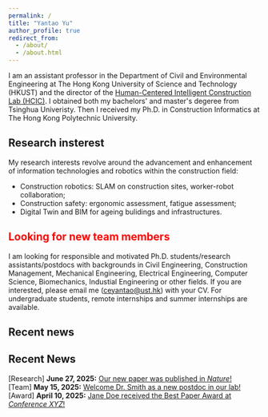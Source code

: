 ```yaml
---
permalink: /
title: "Yantao Yu"
author_profile: true
redirect_from: 
  - /about/
  - /about.html
---
```



I am an assistant professor in the Department of Civil and Environmental Engineering at The Hong Kong University of Science and Technology (HKUST) and the director of the [Human-Centered Intelligent Construction Lab (HCIC)](https://ceyantao.people.ust.hk/). I obtained both my bachelors' and master's degeree from Tsinghua Univeristy. Then I received my Ph.D. in Construction Informatics at The Hong Kong Polytechnic University. 

## Research insterest
My research interests revolve around the advancement and enhancement of information technologies and robotics within the construction field:
- Construction robotics: SLAM on construction sites, worker-robot collaboration;
- Construction safety: ergonomic assessment, fatigue assessment;
- Digital Twin and BIM for ageing bulidings and infrastructures.

## <span style="color: red;"> Looking for new team members</span>
I am looking for responsible and motivated Ph.D. students/research assistants/postdocs with backgrounds in Civil Engineering, Construction Management, Mechanical Engineering, Electrical Engineering, Computer Science, Biomechanics, Industial Engineering or other fields. 
If you are interested, please email me (ceyantao@ust.hk) with your CV. 
For undergraduate students, remote internships and summer internships are available.

## Recent news
## Recent News

<div class="news-item">
  <span class="category research">[Research]</span>
  <strong>June 27, 2025:</strong> <a href="#">Our new paper was published in <em>Nature</em>!</a>
</div>

<div class="news-item">
  <span class="category team">[Team]</span>
  <strong>May 15, 2025:</strong> <a href="#">Welcome Dr. Smith as a new postdoc in our lab!</a>
</div>

<div class="news-item">
  <span class="category award">[Award]</span>
  <strong>April 10, 2025:</strong> <a href="#">Jane Doe received the Best Paper Award at <em>Conference XYZ</em>!</a>
</div>
